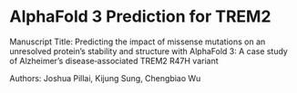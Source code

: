# AlphaFold 3 Prediction for TREM2

Manuscript Title: Predicting the impact of missense mutations on an unresolved protein’s stability and structure with AlphaFold 3: A case study of Alzheimer’s disease‐associated TREM2 R47H variant

Authors: Joshua Pillai, Kijung Sung, Chengbiao Wu
